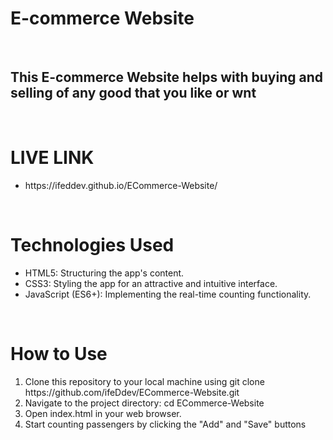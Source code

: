 <h1>E-commerce Website</h1>
<br>
<h2>This E-commerce Website helps with buying and selling of any good that you like or wnt</h2>
<br>
<h1>LIVE LINK</h1>
<ul>
  <li>https://ifeddev.github.io/ECommerce-Website/</li>
</ul>
<br>
<h1>Technologies Used</h1>
<ul>
  <li>HTML5: Structuring the app's content.</li>
  <li>CSS3: Styling the app for an attractive and intuitive interface.</li>
  <li>JavaScript (ES6+): Implementing the real-time counting functionality.</li>
</ul>
<br>
<h1>How to Use</h1>
<ol>
  
<li>Clone this repository to your local machine using git clone https://github.com/ifeDdev/ECommerce-Website.git</li>
<li>Navigate to the project directory: cd ECommerce-Website</li>
<li>Open index.html in your web browser.</li>
<li>Start counting passengers by clicking the "Add" and "Save" buttons</li>
</ol>
